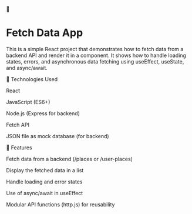 📡 
# Fetch Data App

This is a simple React project that demonstrates how to fetch data from a backend API and render it in a component. It shows how to handle loading states, errors, and asynchronous data fetching using useEffect, useState, and async/await.


🔧 Technologies Used

React

JavaScript (ES6+)

Node.js (Express for backend)

Fetch API

JSON file as mock database (for backend)


🚀 Features

Fetch data from a backend (/places or /user-places)

Display the fetched data in a list

Handle loading and error states

Use of async/await in useEffect

Modular API functions (http.js) for reusability

